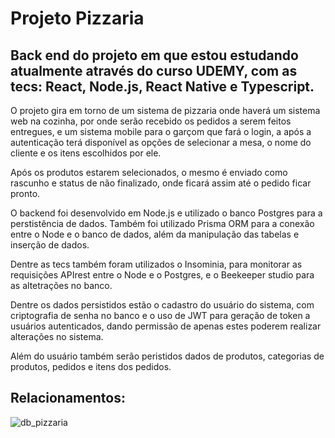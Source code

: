 # Projeto Pizzaria

## Back end do projeto em que estou estudando atualmente através do curso UDEMY, com as tecs: React, Node.js, React Native e Typescript.

O projeto gira em torno de um sistema de pizzaria onde haverá um sistema web na cozinha, por onde serão recebido os pedidos a serem feitos entregues, e um sistema mobile para o garçom que fará o login, a após a autenticação terá disponível as opções de selecionar a mesa, o nome do cliente e os itens escolhidos por ele. 

Após os produtos estarem selecionados, o mesmo é enviado como rascunho e status de não finalizado, onde ficará assim até o pedido ficar pronto.

O backend foi desenvolvido em Node.js e utilizado o banco Postgres para a perstistência de dados. Também foi utilizado Prisma ORM para a conexão entre o Node e o banco de dados, além da manipulação das tabelas e inserção de dados.

Dentre as tecs também foram utilizados o Insominia, para monitorar as requisições APIrest entre o Node e o Postgres, e o Beekeeper studio para as altetrações no banco. 

Dentre os dados persistidos estão o cadastro do usuário do sistema, com criptografia de senha no banco e o uso de JWT para geração de token a usuários autenticados, dando permissão de apenas estes poderem realizar alterações no sistema.

Além do usuário também serão peristidos dados de produtos, categorias de produtos, pedidos e itens dos pedidos.

## Relacionamentos:

![db_pizzaria](https://user-images.githubusercontent.com/61561169/179373868-2f13ef18-be4f-47b5-8600-b2e4d448462f.png)


